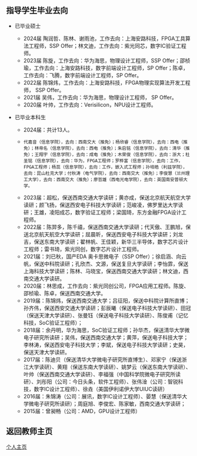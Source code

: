 指导学生毕业去向
---

- 已毕业硕士
    - 2024届 陶润哲、陈林、谢雨池，工作去向：上海安路科技，FPGA工具算法工程师，SSP Offer；林文迪，工作去向：紫光同芯，数字IC验证工程师。
    - 2023届 陈旋，工作去向：华为海思，物理设计工程师，SSP Offer；邵桢瑜，工作去向：上海安路科技，数字前端设计工程师，SP Offer；陈卓，工作去向：飞腾，数字前端设计工程师，SP Offer。
    - 2022届 陈锦炜，工作去向：上海安路科技，FPGA物理实现算法开发工程师， SSP Offer。
    - 2021届 吴伟，工作去向：华为海思，物理设计工程师， SP Offer。
    - 2020届 叶帅，工作去向：Verisilicon，NPU设计工程师。   

- 已毕业本科生
    - 2024届：共计13人。
    -     代嘉音（信息学院），去向：西南交大（推免）；杨欣睿（信息学院），去向：西电（推免）；林帝名（信息学院），去向：西电（推免）；朱启铭（信息学院），去向：清华（推免）；王翔宇（信息学院），去向：成电（推免）；木荣俊（信息学院），去向：浙大；杜圣铭（信息学院），去向：华为，FPGA工程师；罗桦富（信息学院），去向：工作，FPGA工程师；杨蕊（信息学院），去向：工作，嵌入式工程师；孙培皓（利兹学院），去向：昆山杜克大学；付秋涛（电气学院），去向：西南交大（推免）；李俊慧（兰州理工大学），去向：西南交大（推免）；廖哲雄（西电光电学院），去向：英国南安普顿大学。 
    - 2023届：超松，保送西南交通大学读研；黄亦成，保送北京航天航空大学读研；颜飞扬，保送西安电子科技大学读研；范峻凌，佛罗里达大学读研；王雄，凌阳成芯，数字验证工程师；梁国琦，东方金融FPGA设计工程师。 
    - 2022届：陈羿多，陈千禧，保送西南交通大学读研；代天傲、王鹏旭，保送北京航天航空大学读研；屈晨昕，保送西安电子科技大学读研；刘龙吉，保送东南大学读研；翟林帆、王佳颖，新华三半导体，数字芯片设计工程师；雷书琦，紫光同创，数字芯片设计工程师。 
    - 2021届：刘已秋，国产EDA 奥卡思微电子（SSP Offer）；徐启涵、向云帆，保送中科院读研；孔欣杰、文源，保送复旦大学读研；李怡霏，保送上海科技大学读研；陈林、马晓宝，保送西南交通大学读研；林文迪，西南交通大学读研。
    - 2020届：林思成，工作去向：紫光同创公司，FPGA应用工程师。陈旋、邵桢瑜、陈卓，保送西南交通大学。 
    - 2019届：陈锦炜，保送西南交通大学；吕征阳，保送中科院计算所直博；孙齐伟，保送西安交通大学读研；彭辰曦（保送电子科技大学读研）、田冠（保送天津大学读研）、张曼钰（保送电子科技大学读研）、陈俊甫（记忆科技，SoC验证工程师）；
    - 2018届：余丹明，华为海思，SoC验证工程师；孙华杰，保送清华大学微电子研究所读研；吴伟，保送西南交通大学；黄萍，保送电子科技大学；李林涛，保送西安电子科技大学；李斌，保送电子科技大学读研；史昊， 保送天津大学读研。
    - 2017届：陈迪贝（保送清华大学微电子研究所直博生）、邓家宁（保送浙江大学读研）、黄翔（保送东南大学读研）、姚梦云（保送东南大学读研）、叶帅（保送西南交通大学读研）、李福强（中国科学院微电子研究所读研）、刘彤阳（公司：今日头条，软件工程师）、张伟淦（公司：智锐科技，数字IC设计工程师）、徐垚（美国伊利诺伊大学UIUC读研）
    - 2016届：朱锦涛（公司：展讯，数字IC设计工程师）、晏慧（保送清华大学微电子研究所读研）；周庭旭、李俊宏、陈家敏，西南交通大学读研；
    - 2015届：曾昶畅（公司：AMD，GPU设计工程师）


**返回教师主页**
---
[个人主页](http://www.dizhixiong.cn/)
